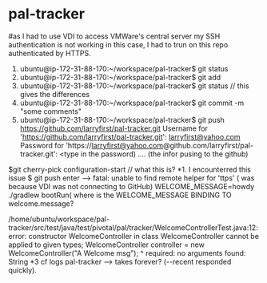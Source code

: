 # pal-tracker

#as I had to use VDI to access VMWare's central server my SSH authentication is not working in this case, I had to trun on this repo authenticated by HTTPS.
1. ubuntu@ip-172-31-88-170:~/workspace/pal-tracker$ git status
2. ubuntu@ip-172-31-88-170:~/workspace/pal-tracker$ git add
3. ubuntu@ip-172-31-88-170:~/workspace/pal-tracker$ git status // this gives the differences
4. ubuntu@ip-172-31-88-170:~/workspace/pal-tracker$ git commit -m "some comments"
5. ubuntu@ip-172-31-88-170:~/workspace/pal-tracker$ git push https://github.com/larryfirst/pal-tracker.git
Username for 'https://github.com/larryfirst/pal-tracker.git': larryfirst@yahoo.com
Password for 'https://larryfirst@yahoo.com@github.com/larryfirst/pal-tracker.git': <type in the password)
.... (the infor pusing to the github)

$git cherry-pick configuration-start // what this is?
*1. I encounterred this issue $ git push enter --> fatal: unable to find remote helper for 'ttps' ( was because VDI was not connecting to GitHub)
WELCOME_MESSAGE=howdy ./gradlew bootRun( where is the WELCOME_MESSAGE BINDING TO welcome.message?

/home/ubuntu/workspace/pal-tracker/src/test/java/test/pivotal/pal/tracker/WelcomeControllerTest.java:12: error: constructor WelcomeController in class WelcomeController cannot be applied to given types;
WelcomeController controller = new WelcomeController("A Welcome msg");
^
required: no arguments
found: String
*3 cf logs pal-tracker --> takes forever? (--recent responded quickly).
